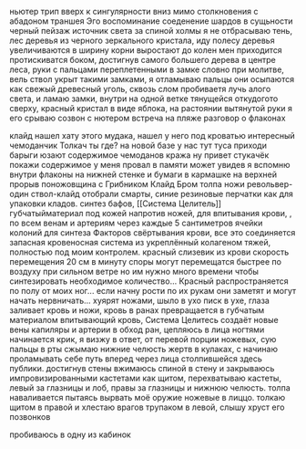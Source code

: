 ньютер трип 
вверх к сингулярности вниз мимо столкновения с абадоном
траншея Эго воспоминание соеденение шардов в сущьности
черный пейзаж источник света за спиной холмы я не отбрасываю тень, лес деревья из черного зеркального кристала, иду полесу деревья увеличиваются в ширину корни выростают до колен мен приходится протискиватся боком, достигнув самого большего дерева в центре леса, руки с пальцами переплетенными в замке словно при молитве, вель ствол укрыт такими замками, я отламываю пальцы они осыпаются как свежый древесный уголь, сквозь слом пробиваетя лучь алого света, и ламаю замки, внутри на одной ветке тянущейся откудогото сверху, красный кристал в виде яблока, на растоянии вытянутой руки 
я его срываю
созвон с нютером встреча на пляже разговор о флаконах

клайд нашел хату этого мудака, нашел у него под кроватью интересный чемоданчик Толкач ты где? на новой базе у нас тут туса приходи
барыги юзают содержимое чемоданов
кража ну привет стукачёк
покажи содержимое у меня провал в памяти может увидев я вспомню
внутри флаконы на нижней стенке и бумаги в кармашке на верхней
прорыв поножовщина с Грибником
Клайд Бром толпа ножи револьвер-один ствол-клайд отобрали смарты, синие резиновые перчатки как для упаковки кладов.
синтез бафов, [[Система Целитель]] губчатыйматериал под кожей напротив ножей, для впитывания крови, , по всем венам и артериям через каждые 5 сантиметров ячейки колоний для синтеза Факторов свёртывания крови, все это соединяется запасная кровеносная система из укреплённый колагеном тяжей, полностью под моим контролем.
красный слизевик из крови скорость перемещения 20 см в минуту
споры могут перемещатся быстрее по воздуху при сильном ветре но им нужно много времени чтобы синтезировать необходимое количество...
Красный распространяется по полу от моих ног...
если начну рости по их рукам они заметят и могут начать нервничать...
хуярят ножами, шыло в ухо писк в ухе, глаза заливает кровь и ножи, кровь в ранах превращается в губчатым материалом впитывающий кровь, Система Целитесь создаёт новые вены капиляры и артерии в обход ран, 
цепляюсь в лица ногтями начинается крик, я визжу в ответ, от перевой порции ножевых, сую пальцы в рты сжымаю нижние челюсть жертв в кулаках, с начинаю проламывать себе путь вперед через лица столпившейся здесь публики. достигнув стены вжимаюсь спиной в стену и закрываюсь импровизированными кастетами как щитом, перехватываю кастеты, левый за глазницы и лоб, правы за глазницы и нижнюю челюсть.
толпа наваливается пытаясь вырвать моё оружие
ножевые в лиццо. толкаю щитом в правой и хлестаю врагов трупаком в левой, слышу хруст его позвонков 

пробиваюсь в одну из кабинок